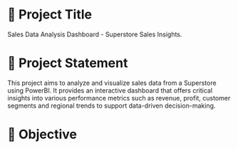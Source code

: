 # 📝 Project Title
Sales Data Analysis Dashboard - Superstore Sales Insights.

# 🎯 Project Statement
This project aims to analyze and visualize sales data from a Superstore using PowerBI. It provides an interactive dashboard that offers critical insights into various performance metrics such as revenue, profit, customer segments and regional trends to support data-driven decision-making.

# 🎯 Objective
